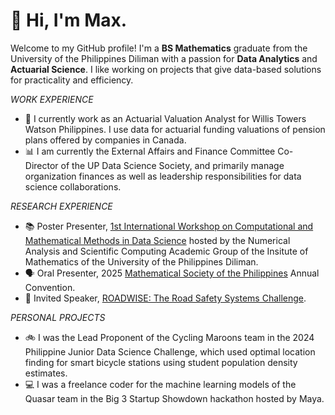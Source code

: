 # 👋 Hi, I'm Max.

Welcome to my GitHub profile! I'm a **BS Mathematics** graduate from the University of the Philippines Diliman with a passion for **Data Analytics** and **Actuarial Science**. I like working on projects that give data-based solutions for practicality and efficiency.

_WORK EXPERIENCE_
* 💼 I currently work as an Actuarial Valuation Analyst for Willis Towers Watson Philippines. I use data for actuarial funding valuations of pension plans offered by companies in Canada.
* 📊 I am currently the External Affairs and Finance Committee Co-Director of the UP Data Science Society, and primarily manage organization finances as well as leadership responsibilities for data science collaborations.

_RESEARCH EXPERIENCE_
* 📚 Poster Presenter, [1st International Workshop on Computational and Mathematical Methods in Data Science](https://www.facebook.com/IMathUPD/posts/2025-international-workshop-on-computational-and-mathematical-methods-in-data-sc/1161514155982439/) hosted by the Numerical Analysis and Scientific Computing Academic Group of the Insitute of Mathematics of the University of the Philippines Diliman.
* 🗣️ Oral Presenter, 2025 [Mathematical Society of the Philippines](https://www.mathsociety.ph/) Annual Convention.
* 🎤 Invited Speaker, [ROADWISE: The Road Safety Systems Challenge](https://www.facebook.com/p/RoadWise-Safe-Systems-Challenge-Philippines-61576205827063/).

_PERSONAL PROJECTS_
* 🚲 I was the Lead Proponent of the Cycling Maroons team in the 2024 Philippine Junior Data Science Challenge, which used optimal location finding for smart bicycle stations using student population density estimates.
* 💻 I was a freelance coder for the machine learning models of the Quasar team in the Big 3 Startup Showdown hackathon hosted by Maya.

